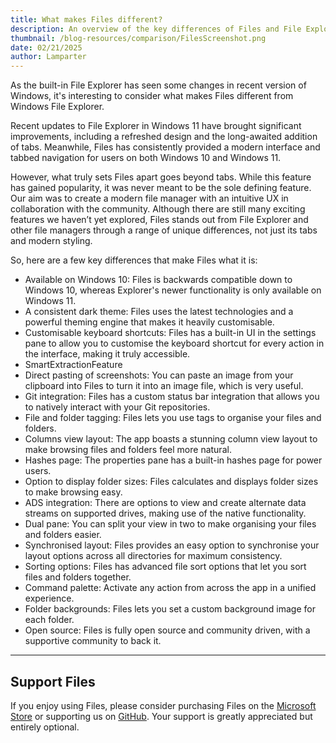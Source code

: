 ```yaml
---
title: What makes Files different?
description: An overview of the key differences of Files and File Explorer
thumbnail: /blog-resources/comparison/FilesScreenshot.png
date: 02/21/2025
author: Lamparter
---
```


As the built-in File Explorer has seen some changes in recent version of Windows, it's interesting to consider what makes Files different from Windows File Explorer.

Recent updates to File Explorer in Windows 11 have brought significant improvements, including a refreshed design and the long-awaited addition of tabs. Meanwhile, Files has consistently provided a modern interface and tabbed navigation for users on both Windows 10 and Windows 11.

However, what truly sets Files apart goes beyond tabs. While this feature has gained popularity, it was never meant to be the sole defining feature. Our aim was to create a modern file manager with an intuitive UX in collaboration with the community. Although there are still many exciting features we haven’t yet explored, Files stands out from File Explorer and other file managers through a range of unique differences, not just its tabs and modern styling.

So, here are a few key differences that make Files what it is:

- Available on Windows 10: Files is backwards compatible down to Windows 10, whereas Explorer's newer functionality is only available on Windows 11.
- A consistent dark theme: Files uses the latest technologies and a powerful theming engine that makes it heavily customisable.
- Customisable keyboard shortcuts: Files has a built-in UI in the settings pane to allow you to customise the keyboard shortcut for every action in the interface, making it truly accessible.
- SmartExtractionFeature
- Direct pasting of screenshots: You can paste an image from your clipboard into Files to turn it into an image file, which is very useful.
- Git integration: Files has a custom status bar integration that allows you to natively interact with your Git repositories.
- File and folder tagging: Files lets you use tags to organise your files and folders.
- Columns view layout: The app boasts a stunning column view layout to make browsing files and folders feel more natural.
- Hashes page: The properties pane has a built-in hashes page for power users.
- Option to display folder sizes: Files calculates and displays folder sizes to make browsing easy.
- ADS integration: There are options to view and create alternate data streams on supported drives, making use of the native functionality.
- Dual pane: You can split your view in two to make organising your files and folders easier.
- Synchronised layout: Files provides an easy option to synchronise your layout options across all directories for maximum consistency.
- Sorting options: Files has advanced file sort options that let you sort files and folders together.
- Command palette: Activate any action from across the app in a unified experience.
- Folder backgrounds: Files lets you set a custom background image for each folder.
- Open source: Files is fully open source and community driven, with a supportive community to back it.

---

## Support Files

If you enjoy using Files, please consider purchasing Files on the [Microsoft Store](ms-windows-store://pdp/?ProductId=9nghp3dx8hdx&cid=FilesWebsite) or supporting us on [GitHub](https://github.com/sponsors/yaira2). Your support is greatly appreciated but entirely optional.
